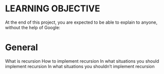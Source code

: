 # LEARNING OBJECTIVE
At the end of this project, you are expected to be able to explain to anyone, without the help of Google:

# General
What is recursion
How to implement recursion
In what situations you should implement recursion
In what situations you shouldn’t implement recursion